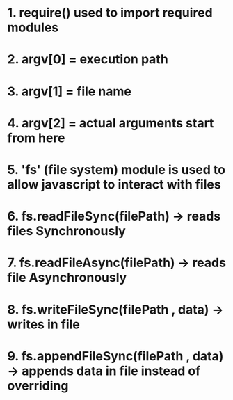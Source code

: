 # 1. require() used to import required modules
# 2. argv[0] = execution path 
# 3. argv[1] = file name
# 4. argv[2] = actual arguments start from here


# 5. 'fs' (file system) module is used to allow javascript to interact with files
# 6. fs.readFileSync(filePath)  -> reads files Synchronously
# 7. fs.readFileAsync(filePath) -> reads file Asynchronously
# 8. fs.writeFileSync(filePath , data) -> writes in file
# 9. fs.appendFileSync(filePath , data) -> appends data in file instead of overriding